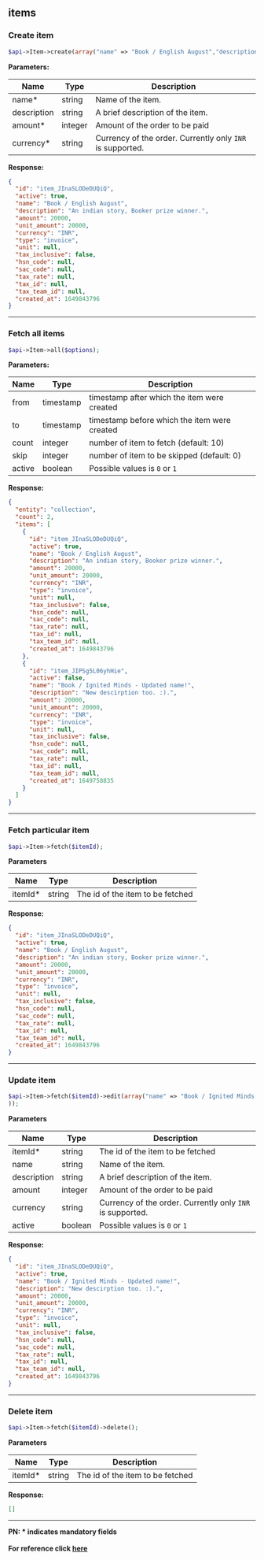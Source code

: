 ## items

### Create item

```php
$api->Item->create(array("name" => "Book / English August","description" => "An indian story, Booker prize winner.","amount" => 20000,"currency" => "INR"));
```

**Parameters:**

| Name        | Type    | Description                                               |
| ----------- | ------- | --------------------------------------------------------- |
| name\*      | string  | Name of the item.                                         |
| description | string  | A brief description of the item.                          |
| amount\*    | integer | Amount of the order to be paid                            |
| currency\*  | string  | Currency of the order. Currently only `INR` is supported. |

**Response:**

```json
{
  "id": "item_JInaSLODeDUQiQ",
  "active": true,
  "name": "Book / English August",
  "description": "An indian story, Booker prize winner.",
  "amount": 20000,
  "unit_amount": 20000,
  "currency": "INR",
  "type": "invoice",
  "unit": null,
  "tax_inclusive": false,
  "hsn_code": null,
  "sac_code": null,
  "tax_rate": null,
  "tax_id": null,
  "tax_team_id": null,
  "created_at": 1649843796
}
```

---

### Fetch all items

```php
$api->Item->all($options);
```

**Parameters:**

| Name   | Type      | Description                                  |
| ------ | --------- | -------------------------------------------- |
| from   | timestamp | timestamp after which the item were created  |
| to     | timestamp | timestamp before which the item were created |
| count  | integer   | number of item to fetch (default: 10)        |
| skip   | integer   | number of item to be skipped (default: 0)    |
| active | boolean   | Possible values is `0` or `1`                |

**Response:**

```json
{
  "entity": "collection",
  "count": 2,
  "items": [
    {
      "id": "item_JInaSLODeDUQiQ",
      "active": true,
      "name": "Book / English August",
      "description": "An indian story, Booker prize winner.",
      "amount": 20000,
      "unit_amount": 20000,
      "currency": "INR",
      "type": "invoice",
      "unit": null,
      "tax_inclusive": false,
      "hsn_code": null,
      "sac_code": null,
      "tax_rate": null,
      "tax_id": null,
      "tax_team_id": null,
      "created_at": 1649843796
    },
    {
      "id": "item_JIPSg5L06yhHie",
      "active": false,
      "name": "Book / Ignited Minds - Updated name!",
      "description": "New descirption too. :).",
      "amount": 20000,
      "unit_amount": 20000,
      "currency": "INR",
      "type": "invoice",
      "unit": null,
      "tax_inclusive": false,
      "hsn_code": null,
      "sac_code": null,
      "tax_rate": null,
      "tax_id": null,
      "tax_team_id": null,
      "created_at": 1649758835
    }
  ]
}
```

---

### Fetch particular item

```php
$api->Item->fetch($itemId);
```

**Parameters**

| Name     | Type   | Description                      |
| -------- | ------ | -------------------------------- |
| itemId\* | string | The id of the item to be fetched |

**Response:**

```json
{
  "id": "item_JInaSLODeDUQiQ",
  "active": true,
  "name": "Book / English August",
  "description": "An indian story, Booker prize winner.",
  "amount": 20000,
  "unit_amount": 20000,
  "currency": "INR",
  "type": "invoice",
  "unit": null,
  "tax_inclusive": false,
  "hsn_code": null,
  "sac_code": null,
  "tax_rate": null,
  "tax_id": null,
  "tax_team_id": null,
  "created_at": 1649843796
}
```

---

### Update item

```php
$api->Item->fetch($itemId)->edit(array("name" => "Book / Ignited Minds - Updated name!","description" => "New descirption too. :).","amount" => 20000,"currency" => "INR","active" => true
));
```

**Parameters**

| Name        | Type    | Description                                               |
| ----------- | ------- | --------------------------------------------------------- |
| itemId\*    | string  | The id of the item to be fetched                          |
| name        | string  | Name of the item.                                         |
| description | string  | A brief description of the item.                          |
| amount      | integer | Amount of the order to be paid                            |
| currency    | string  | Currency of the order. Currently only `INR` is supported. |
| active      | boolean | Possible values is `0` or `1`                             |

**Response:**

```json
{
  "id": "item_JInaSLODeDUQiQ",
  "active": true,
  "name": "Book / Ignited Minds - Updated name!",
  "description": "New descirption too. :).",
  "amount": 20000,
  "unit_amount": 20000,
  "currency": "INR",
  "type": "invoice",
  "unit": null,
  "tax_inclusive": false,
  "hsn_code": null,
  "sac_code": null,
  "tax_rate": null,
  "tax_id": null,
  "tax_team_id": null,
  "created_at": 1649843796
}
```

---

### Delete item

```php
$api->Item->fetch($itemId)->delete();
```

**Parameters**

| Name     | Type   | Description                      |
| -------- | ------ | -------------------------------- |
| itemId\* | string | The id of the item to be fetched |

**Response:**

```json
[]
```

---

**PN: \* indicates mandatory fields**
<br>
<br>
**For reference click [here](https://razorpay.com/docs/api/items)**
